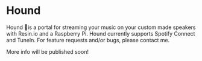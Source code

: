 # Hound
Hound 🐶is a portal for streaming your music on your custom made speakers with Resin.io and a Raspberry Pi. Hound currently supports Spotify Connect and TuneIn. For feature requests and/or bugs, please contact me.

More info will be published soon!
